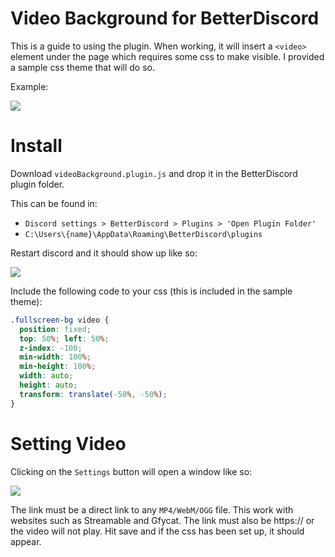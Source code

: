 # Video Background for BetterDiscord
This is a guide to using the plugin. When working, it will insert a `<video>` element under the page which requires some css to make visible. I provided a sample css theme that will do so.

Example: 

![](https://thumbs.gfycat.com/ClumsyGreenHookersealion-size_restricted.gif)

# Install
Download `videoBackground.plugin.js` and drop it in the BetterDiscord plugin folder. 

This can be found in:
+ `Discord settings > BetterDiscord > Plugins > 'Open Plugin Folder'`
+ `C:\Users\{name}\AppData\Roaming\BetterDiscord\plugins`

Restart discord and it should show up like so:

![](https://i.imgur.com/1wzj3HE.png)

Include the following code to your css (this is included in the sample theme):
```css
.fullscreen-bg video {
  position: fixed;
  top: 50%; left: 50%;
  z-index: -100;
  min-width: 100%;
  min-height: 100%;
  width: auto;
  height: auto;
  transform: translate(-50%, -50%);
}
```

# Setting Video
Clicking on the `Settings` button will open a window like so:

![](https://i.imgur.com/kWQK9za.png)

The link must be a direct link to any `MP4/WebM/OGG` file. This work with websites such as Streamable and Gfycat. The link must also be https:// or the video will not play. Hit save and if the css has been set up, it should appear.